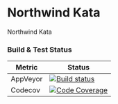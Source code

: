 # Northwind Kata
Northwind Kata

### Build & Test Status

| Metric      | Status      |
| ----- | ----- |
|AppVeyor | [![Build status](https://ci.appveyor.com/api/projects/status/github/jannesrsa/northwindkata?svg=true)](https://ci.appveyor.com/project/jannesrsa/northwindkata)  |
|Codecov  | [![Code Coverage](https://codecov.io/gh/jannesrsa/northwindkata/coverage.svg)](https://codecov.io/gh/jannesrsa/northwindkata) |